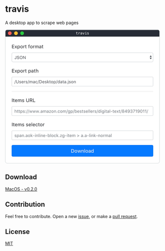 # travis

A desktop app to scrape web pages

<img src="preview.png" alt="travis preview" width="502" />

## Download

[MacOS - v0.2.0](https://github.com/ozgrozer/travis/releases/download/v0.2.0/travis-0.2.0-mac.zip)

## Contribution

Feel free to contribute. Open a new [issue](https://github.com/ozgrozer/travis/issues), or make a [pull request](https://github.com/ozgrozer/travis/pulls).

## License

[MIT](license)
